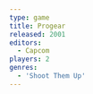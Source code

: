 ```yaml
---
type: game
title: Progear
released: 2001
editors: 
  - Capcom
players: 2
genres:
  - 'Shoot Them Up'
---
```

